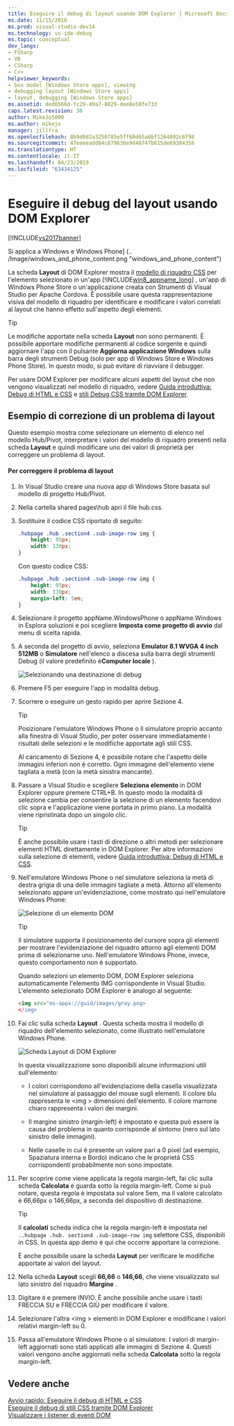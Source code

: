 ```yaml
---
title: Eseguire il debug di layout usando DOM Explorer | Microsoft Docs
ms.date: 11/15/2016
ms.prod: visual-studio-dev14
ms.technology: vs-ide-debug
ms.topic: conceptual
dev_langs:
- FSharp
- VB
- CSharp
- C++
helpviewer_keywords:
- box model [Windows Store apps], viewing
- debugging layout [Windows Store apps]
- layout, debugging [Windows Store apps]
ms.assetid: ded6566d-fc29-49a7-8029-dee8e50fe733
caps.latest.revision: 36
author: MikeJo5000
ms.author: mikejo
manager: jillfra
ms.openlocfilehash: 8b9d0d2a3250785e5ff60d65a6bf1264892c6f98
ms.sourcegitcommit: 47eeeeadd84c879636e9d48747b615de69384356
ms.translationtype: HT
ms.contentlocale: it-IT
ms.lasthandoff: 04/23/2019
ms.locfileid: "63434125"
---
```

# <a name="debug-layout-using-dom-explorer"></a>Eseguire il debug del layout usando DOM Explorer
[!INCLUDE[vs2017banner](../includes/vs2017banner.md)]

Si applica a Windows e Windows Phone] (.. /Image/windows_and_phone_content.png "windows_and_phone_content")  
  
 La scheda **Layout** di DOM Explorer mostra il [modello di riquadro CSS](http://go.microsoft.com/fwlink/?LinkID=238778) per l'elemento selezionato in un'app [!INCLUDE[win8_appname_long](../includes/win8-appname-long-md.md)] , un'app di Windows Phone Store o un'applicazione creata con Strumenti di Visual Studio per Apache Cordova. È possibile usare questa rappresentazione visiva del modello di riquadro per identificare e modificare i valori correlati al layout che hanno effetto sull'aspetto degli elementi.  
  
> [!TIP]
> Le modifiche apportate nella scheda **Layout** non sono permanenti. È possibile apportare modifiche permanenti al codice sorgente e quindi aggiornare l'app con il pulsante **Aggiorna applicazione Windows** sulla barra degli strumenti Debug (solo per app di Windows Store e Windows Phone Store). In questo modo, si può evitare di riavviare il debugger.  
  
 Per usare DOM Explorer per modificare alcuni aspetti del layout che non vengono visualizzati nel modello di riquadro, vedere [Guida introduttiva: Debug di HTML e CSS](../debugger/quickstart-debug-html-and-css.md) e [stili Debug CSS tramite DOM Explorer](../debugger/debug-css-styles-using-dom-explorer.md).  
  
## <a name="example-of-fixing-a-layout-issue"></a>Esempio di correzione di un problema di layout  
 Questo esempio mostra come selezionare un elemento di elenco nel modello Hub/Pivot, interpretare i valori del modello di riquadro presenti nella scheda **Layout** e quindi modificare uno dei valori di proprietà per correggere un problema di layout.  
  
#### <a name="to-fix-the-layout-issue"></a>Per correggere il problema di layout  
  
1. In Visual Studio creare una nuova app di Windows Store basata sul modello di progetto Hub/Pivot.  
  
2. Nella cartella shared pages\hub apri il file hub.css.  
  
3. Sostituire il codice CSS riportato di seguito:  
  
    ```css  
    .hubpage .hub .section4 .sub-image-row img {  
        height: 95px;  
        width: 130px;  
    }  
    ```  
  
     Con questo codice CSS:  
  
    ```css  
    .hubpage .hub .section4 .sub-image-row img {  
        height: 95px;  
        width: 130px;  
        margin-left: 5em;  
    }  
    ```  
  
4. Selezionare il progetto appName.WindowsPhone o appName.Windows in Esplora soluzioni e poi scegliere **Imposta come progetto di avvio** dal menu di scelta rapida.  
  
5. A seconda del progetto di avvio, seleziona **Emulator 8.1 WVGA 4 inch 512MB** o **Simulatore** nell'elenco a discesa sulla barra degli strumenti Debug (il valore predefinito è**Computer locale** ).  
  
     ![Selezionando una destinazione di debug](../debugger/media/js-dom-debug-target-emu.png "JS_DOM_Debug_Target_Emu")  
  
6. Premere F5 per eseguire l'app in modalità debug.  
  
7. Scorrere o eseguire un gesto rapido per aprire Sezione 4.  
  
    > [!TIP]
    > Posizionare l'emulatore Windows Phone o il simulatore proprio accanto alla finestra di Visual Studio, per poter osservare immediatamente i risultati delle selezioni e le modifiche apportate agli stili CSS.  
  
     Al caricamento di Sezione 4, è possibile notare che l'aspetto delle immagini inferiori non è corretto. Ogni immagine dell'elemento viene tagliata a metà (con la metà sinistra mancante).  
  
8. Passare a Visual Studio e scegliere **Seleziona elemento** in DOM Explorer oppure premere CTRL+B. In questo modo la modalità di selezione cambia per consentire la selezione di un elemento facendovi clic sopra e l'applicazione viene portata in primo piano. La modalità viene ripristinata dopo un singolo clic.  
  
    > [!TIP]
    > È anche possibile usare i tasti di direzione o altri metodi per selezionare elementi HTML direttamente in DOM Explorer. Per altre informazioni sulla selezione di elementi, vedere [Guida introduttiva: Debug di HTML e CSS](../debugger/quickstart-debug-html-and-css.md).  
  
9. Nell'emulatore Windows Phone o nel simulatore seleziona la metà di destra grigia di una delle immagini tagliate a metà. Attorno all'elemento selezionato appare un'evidenziazione, come mostrato qui nell'emulatore Windows Phone:  
  
     ![Selezione di un elemento DOM](../debugger/media/js-css-layout-select.png "JS_CSS_Layout_Select")  
  
    > [!TIP]
    > Il simulatore supporta il posizionamento del cursore sopra gli elementi per mostrare l'evidenziazione del riquadro attorno agli elementi DOM prima di selezionarne uno. Nell'emulatore Windows Phone, invece, questo comportamento non è supportato.  
  
     Quando selezioni un elemento DOM, DOM Explorer seleziona automaticamente l'elemento IMG corrispondente in Visual Studio. L'elemento selezionato DOM Explorer è analogo al seguente:  
  
    ```html  
    <img src="ms-appx://guid/images/gray.png>   
    </img>  
    ```  
  
10. Fai clic sulla scheda **Layout** . Questa scheda mostra il modello di riquadro dell'elemento selezionato, come illustrato nell'emulatore Windows Phone.  
  
     ![Scheda Layout di DOM Explorer](../debugger/media/js-css-layout.png "JS_CSS_Layout")  
  
     In questa visualizzazione sono disponibili alcune informazioni utili sull'elemento:  
  
    - I colori corrispondono all'evidenziazione della casella visualizzata nel simulatore al passaggio del mouse sugli elementi. Il colore blu rappresenta le \<img > dimensioni dell'elemento. Il colore marrone chiaro rappresenta i valori dei margini.  
  
    - Il margine sinistro (margin-left) è impostato e questa può essere la causa del problema in quanto corrisponde al sintomo (nero sul lato sinistro delle immagini).  
  
    - Nelle caselle in cui è presente un valore pari a 0 pixel (ad esempio, Spaziatura interna e Bordo) indicano che le proprietà CSS corrispondenti probabilmente non sono impostate.  
  
11. Per scoprire come viene applicata la regola margin-left, fai clic sulla scheda **Calcolata** e guarda sotto la regola margin-left. Come si può notare, questa regola è impostata sul valore 5em, ma il valore calcolato è 66,66px o 146,66px, a seconda del dispositivo di destinazione.  
  
    > [!TIP]
    > Il **calcolati** scheda indica che la regola margin-left è impostata nel `..hubpage .hub. section4 .sub-image-row img` selettore CSS, disponibili in CSS. In questa app demo è qui che occorre apportare la correzione.  
  
     È anche possibile usare la scheda **Layout** per verificare le modifiche apportate ai valori del layout.  
  
12. Nella scheda **Layout** scegli **66,66** o **146,66**, che viene visualizzato sul lato sinistro del riquadro **Margine** .  
  
13. Digitare `0` e premere INVIO. È anche possibile anche usare i tasti FRECCIA SU e FRECCIA GIÙ per modificare il valore.  
  
14. Selezionare l'altra \<img > elementi in DOM Explorer e modificane i valori relativi margin-left su 0.  
  
15. Passa all'emulatore Windows Phone o al simulatore. I valori di margin-left aggiornati sono stati applicati alle immagini di Sezione 4. Questi valori vengono anche aggiornati nella scheda **Calcolata** sotto la regola margin-left.  
  
## <a name="see-also"></a>Vedere anche  
 [Avvio rapido: Eseguire il debug di HTML e CSS](../debugger/quickstart-debug-html-and-css.md)   
 [Eseguire il debug di stili CSS tramite DOM Explorer](../debugger/debug-css-styles-using-dom-explorer.md)   
 [Visualizzare i listener di eventi DOM](../debugger/view-dom-event-listeners.md)
